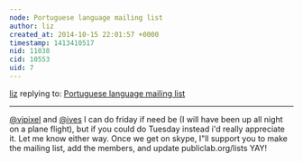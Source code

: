 ```yaml
---
node: Portuguese language mailing list
author: liz
created_at: 2014-10-15 22:01:57 +0000
timestamp: 1413410517
nid: 11038
cid: 10553
uid: 7
---
```




[liz](../profile/liz) replying to: [Portuguese language mailing list](../notes/vjpixel/08-11-2014/portuguese-language-mailing-list)

----
[@vjpixel](/profile/vjpixel) and [@ives](/profile/ives) I can do friday if need be (I will have been up all night on a plane flight), but if you could do Tuesday instead i'd really appreciate it. Let me know either way. 
Once we get on skype, I"ll support you to make the mailing list, add the members, and update publiclab.org/lists
YAY! 